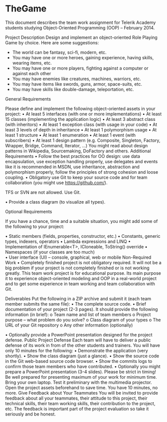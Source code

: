 TheGame
=======

This document describes the team work assignment for Telerik Academy students studying Object-Oriented Programming (OOP) – February 2014. 

Project Description Design and implement an object-oriented Role Playing Game by choice. Here are some suggestions:

- The world can be fantasy, sci-fi, modern, etc.
-	You may have one or more heroes, gaining experience, having skills, wearing items, etc. 
-	You may have one or more players, fighting against a computer or against each other
-	You may have enemies like creatures, machines, warriors, etc. 
-	You may have items like swords, guns, armor, space-suits, etc.
-	You may have skills like double-damage, teleportation, etc.  

General Requirements

Please define and implement the following object-oriented assets in your project:
•	At least 5 interfaces (with one or more implementations) 
•	At least 15 classes (implementing the application logic) 
•	At least 3 abstract class (with inheritors) 
•	At least 1 exception class (with usage in your code) 
•	At least 3 levels of depth in inheritance 
•	At least 1 polymorphism usage 
•	At least 1 structure 
•	At least 1 enumeration 
•	At least 1 event (with subscribers) 
•	At least 1 design pattern (e.g. Composite, Singleton, Factory, Wrapper, Bridge, Command, Iterator, …) You might read about design patterns in Wikipedia, Sourcemaking, DoFactory and others. Additional Requirements 
•	Follow the best practices for OO design: use data encapsulation, use exception handling properly, use delegates and events like it is recommended in MSDN, use inheritance, abstraction and polymorphism properly, follow the principles of strong cohesion and loose coupling. 
•	Obligatory use Git to keep your source code and for team collaboration (you might use https://github.com/).

TFS or SVN are not allowed. Use Git. 

•	Provide a class diagram (to visualize all types).

Optional Requirements 

If you have a chance, time and a suitable situation, you might add some of the following to your project: 

•	Static members (fields, properties, constructor, etc.) 
•	Constants, generic types, indexers, operators 
•	Lambda expressions and LINQ 
•	Implementation of IEnumerable&lt;T>, ICloneable, ToString() override 
•	Namespaces (if your classes are too much)  
•	User interface (UI) – console, graphical, web or mobile Non-Required Work 
•	Completely finished project is not obligatory required. 
It will not be a big problem if your project is not completely finished or is not working greatly.
This team work project is for educational purpose. Its main purpose it to experience object-oriented modeling and OOP in a real-world project and to get some experience in team working and team collaboration with Git.  

Deliverables Put the following in a ZIP archive and submit it (each team member submits the same file): 
•	The complete source code. 
•	Brief documentation of your project (2-3 pages).
It should provide the following information (in brief): o	Team name and list of team members 
o	Project purpose – what problem do you solve? 
o	Class diagram of your types 
o	The URL of your Git repository 
o	Any other information (optionally) 

•	Optionally provide a PowerPoint presentation designed for the project defense. 
Public Project Defense Each team will have to deliver a public defense of its work in from of the other students and trainers. You will have only 10 minutes for the following: 
•	Demonstrate the application (very shortly). 
•	Show the class diagram (just a glance). 
•	Show the source code in the Git web-based source code browser. 
•	Show the commits logs to confirm those team members who have contributed. 
•	Optionally you might prepare a PowerPoint presentation (3-4 slides). Please be strict in timing! Be well prepared for presenting maximum of your work for minimum time. Bring your own laptop. Test it preliminary with the multimedia projector. Open the project assets beforehand to save time. You have 10 minutes, no more. Give Feedback about Your Teammates You will be invited to provide feedback about all your teammates, their attitude to this project, their technical skills, their team working skills, their contribution to the project, etc. The feedback is important part of the project evaluation so take it seriously and be honest.
